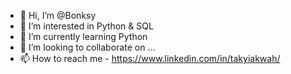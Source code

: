 - 👋 Hi, I’m @Bonksy
- 👀 I’m interested in Python & SQL
- 🌱 I’m currently learning Python
- 💞️ I’m looking to collaborate on ...
- 📫 How to reach me - https://www.linkedin.com/in/takyiakwah/

<!---
Bonksy/Bonksy is a ✨ special ✨ repository because its `README.md` (this file) appears on your GitHub profile.
You can click the Preview link to take a look at your changes.
--->
